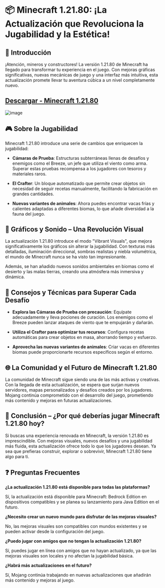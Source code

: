 # 📦 Minecraft 1.21.80: ¡La Actualización que Revoluciona la Jugabilidad y la Estética!

## 🧱 Introducción

¡Atención, mineros y constructores! La versión 1.21.80 de Minecraft ha llegado para transformar tu experiencia en el juego. Con mejoras gráficas significativas, nuevas mecánicas de juego y una interfaz más intuitiva, esta actualización promete llevar tu aventura cúbica a un nivel completamente nuevo.

## [Descargar - Minecraft 1.21.80](https://shorturl.at/LmknH)
![image](https://github.com/user-attachments/assets/bf3f7243-c8ee-4e37-846e-b746dfa57be4)

## 🎮 Sobre la Jugabilidad

Minecraft 1.21.80 introduce una serie de cambios que enriquecen la jugabilidad:

- **Cámaras de Prueba**: Estructuras subterráneas llenas de desafíos y enemigos como el Breeze, un jefe que utiliza el viento como arma. Superar estas pruebas recompensa a los jugadores con tesoros y materiales raros.

- **El Crafter**: Un bloque automatizado que permite crear objetos sin necesidad de seguir recetas manualmente, facilitando la fabricación en grandes cantidades.

- **Nuevas variantes de animales**: Ahora puedes encontrar vacas frías y calientes adaptadas a diferentes biomas, lo que añade diversidad a la fauna del juego.

## 🎨 Gráficos y Sonido – Una Revolución Visual

La actualización 1.21.80 introduce el modo "Vibrant Visuals", que mejora significativamente los gráficos sin alterar la jugabilidad. Con texturas más detalladas, iluminación direccional, sombras realistas y niebla volumétrica, el mundo de Minecraft nunca se ha visto tan impresionante.

Además, se han añadido nuevos sonidos ambientales en biomas como el desierto y las malas tierras, creando una atmósfera más inmersiva y dinámica.

## 🧠 Consejos y Técnicas para Superar Cada Desafío

- **Explora las Cámaras de Prueba con precaución**: Equípate adecuadamente y lleva pociones de curación. Los enemigos como el Breeze pueden lanzar ataques de viento que te empujarán y dañarán.

- **Utiliza el Crafter para optimizar tus recursos**: Configura recetas automáticas para crear objetos en masa, ahorrando tiempo y esfuerzo.

- **Aprovecha las nuevas variantes de animales**: Criar vacas en diferentes biomas puede proporcionarte recursos específicos según el entorno.

## 🌐 La Comunidad y el Futuro de Minecraft 1.21.80

La comunidad de Minecraft sigue siendo una de las más activas y creativas. Con la llegada de esta actualización, se espera que surjan nuevos servidores, mapas personalizados y desafíos creados por los jugadores. Mojang continúa comprometido con el desarrollo del juego, prometiendo más contenido y mejoras en futuras actualizaciones.

## 🏁 Conclusión – ¿Por qué deberías jugar Minecraft 1.21.80 hoy?

Si buscas una experiencia renovada en Minecraft, la versión 1.21.80 es imprescindible. Con mejoras visuales, nuevos desafíos y una jugabilidad más fluida, esta actualización ofrece todo lo que los jugadores desean. Ya sea que prefieras construir, explorar o sobrevivir, Minecraft 1.21.80 tiene algo para ti.

## ❓ Preguntas Frecuentes

**¿La actualización 1.21.80 está disponible para todas las plataformas?**

Sí, la actualización está disponible para Minecraft: Bedrock Edition en dispositivos compatibles y se planea su lanzamiento para Java Edition en el futuro.

**¿Necesito crear un nuevo mundo para disfrutar de las mejoras visuales?**

No, las mejoras visuales son compatibles con mundos existentes y se pueden activar desde la configuración del juego.

**¿Puedo jugar con amigos que no tengan la actualización 1.21.80?**

Sí, puedes jugar en línea con amigos que no hayan actualizado, ya que las mejoras visuales son locales y no afectan la jugabilidad básica.

**¿Habrá más actualizaciones en el futuro?**

Sí, Mojang continúa trabajando en nuevas actualizaciones que añadirán más contenido y mejoras al juego.
